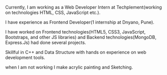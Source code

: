 Currently, I am working as a Web Developer Intern at Techplement(working on technologies HTML, CSS, JavaScript etc.).

I have experience as Frontend Developer(1 internship at Dnyano, Pune).

I have worked on Frontend technologies(HTML5, CSS3, JavaScript, Bootstraps, and other JS libraries) and Backend technologies(MongoDB, Express.Js) had done several projects.

Skillful in C++ and Data Structure with hands on experience on web development tools.

when I am not working I make acrylic painting and Sketching.
